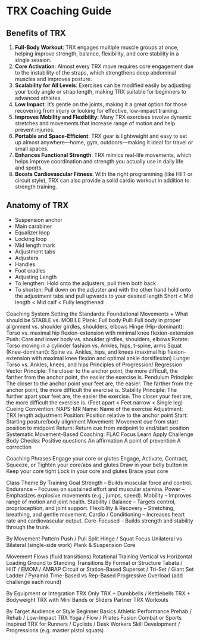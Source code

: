 # TRX Coaching Guide

## Benefits of TRX
1. **Full-Body Workout**: TRX engages multiple muscle groups at once, helping improve strength, balance, flexibility, and core stability in a single session.
2. **Core Activation**: Almost every TRX move requires core engagement due to the instability of the straps, which strengthens deep abdominal muscles and improves posture.
3. **Scalability for All Levels**: Exercises can be modified easily by adjusting your body angle or strap length, making TRX suitable for beginners to advanced athletes.
4. **Low Impact**: It’s gentle on the joints, making it a great option for those recovering from injury or looking for effective, low-impact training.
5. **Improves Mobility and Flexibility**: Many TRX exercises involve dynamic stretches and movements that increase range of motion and help prevent injuries.
6. **Portable and Space-Efficient**: TRX gear is lightweight and easy to set up almost anywhere—home, gym, outdoors—making it ideal for travel or small spaces.
7. **Enhances Functional Strength**: TRX mimics real-life movements, which helps improve coordination and strength you actually use in daily life and sports.
8. **Boosts Cardiovascular Fitness**: With the right programming (like HIIT or circuit style), TRX can also provide a solid cardio workout in addition to strength training.

## Anatomy of TRX
- Suspension anchor
- Main carabiner
- Equalizer loop
- Locking loop
- Mid length mark
- Adjustment tabs
- Adjusters
- Handles
- Foot cradles
- Adjusting Length
- To lengthen: Hold onto the adjusters, pull them both back 
- To shorten: Pull down on the adjuster and with the other hand hold onto the adjustment tabs and pull upwards to your desired length
Short < Mid length < Mid calf < Fully lengthened

Coaching System
Setting the Standards: Foundational Movements + What should be STABLE vs. MOBILE 
Plank: Full body
Pull: Full body in proper alignment vs. shoulder girdles, shoulders, elbows
Hinge (Hip-dominant): Torso vs. maximal hip flexion-extension with minimal knee flexion-extension
Push: Core and lower body vs. shoulder girdles, shoulders, elbows
Rotate: Torso moving in a cylinder fashion vs. Ankles, hips, t-spine, arms
Squat (Knee-dominant): Spine vs. Ankles, hips, and knees (maximal hip flexion-extension with maximal knee flexion and optimal ankle dorsiflexion)
Lunge: Torso vs. Ankles, knees, and hips
Principles of Progression/ Regression
Vector Principle: The closer to the anchor point, the more difficult, the farther from the anchor point, the easier the exercise is.
Pendulum Principle: The closer to the anchor point your feet are, the easier. The farther from the anchor point, the more difficult the exercise is.
Stability Principle: The further apart your feet are, the easier the exercise. The closer your feet are, the more difficult the exercise is. (Feet apart < Feet narrow < Single leg)
Cueing Convention: NAPS-MR
Name: Name of the exercise
Adjustment: TRX length adjustment
Position: Position relative to the anchor point
Start: Starting posture/body alignment
Movement: Movement cue from start position to midpoint
Return: Return cue from midpoint to end/start position
Systematic Movement-Based Coaching: FLAC
Focus
Learn
Apply
Challenge
Body Checks: Positive questions
An affirmation
A point of prevention
A correction

Coaching Phrases
Engage your core or glutes
Engage, Activate, Contract, Squeeze, or Tighten your core/abs and glutes
Draw in your belly button in
Keep your core tight
Lock in your core and glutes
Brace your core

Class Theme
By Training Goal
Strength – Builds muscular force and control.
Endurance – Focuses on sustained effort and muscular stamina.
Power – Emphasizes explosive movements (e.g., jumps, speed).
Mobility – Improves range of motion and joint health.
Stability / Balance – Targets control, proprioception, and joint support.
Flexibility & Recovery – Stretching, breathing, and gentle movement.
Cardio / Conditioning – Increases heart rate and cardiovascular output.
Core-Focused – Builds strength and stability through the trunk.

By Movement Pattern
Push / Pull Split
Hinge / Squat Focus
Unilateral vs Bilateral (single-side work)
Plank & Suspension Core

Movement Flows (fluid transitions)
Rotational Training
Vertical vs Horizontal Loading
Ground to Standing Transitions
By Format or Structure
Tabata / HIIT / EMOM / AMRAP
Circuit or Station-Based
Superset / Tri-Set / Giant Set
Ladder / Pyramid
Time-Based vs Rep-Based
Progressive Overload (add challenge each round)


By Equipment or Integration
TRX Only
TRX + Dumbbells / Kettlebells
TRX + Bodyweight
TRX with Mini Bands or Sliders
Partner TRX Workouts


By Target Audience or Style
Beginner Basics
Athletic Performance
Prehab / Rehab / Low-Impact
TRX Yoga / Flow / Pilates Fusion
Combat or Sports Inspired
TRX for Runners / Cyclists / Desk Workers
Skill Development / Progressions (e.g. master pistol squats)
